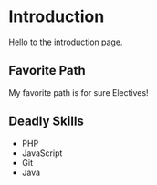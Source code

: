 # IntroductionHello to the introduction page.## Favorite PathMy favorite path is for sure Electives!## Deadly Skills* PHP* JavaScript* Git* Java